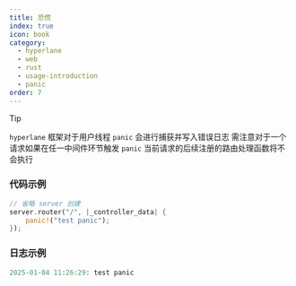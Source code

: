 ```yaml
---
title: 恐慌
index: true
icon: book
category:
  - hyperlane
  - web
  - rust
  - usage-introduction
  - panic
order: 7
---
```


> [!tip]
>
> `hyperlane` 框架对于用户线程 `panic` 会进行捕获并写入错误日志
> 需注意对于一个请求如果在任一中间件环节触发 `panic` 当前请求的后续注册的路由处理函数将不会执行

### 代码示例

```rust
// 省略 server 创建
server.router("/", |_controller_data| {
    panic!("test panic");
});
```

### 日志示例

```rust
2025-01-04 11:26:29: test panic
```

<Bottom />
